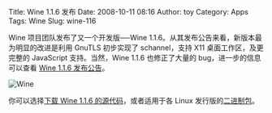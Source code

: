 Title: Wine 1.1.6 发布
Date: 2008-10-11 08:16
Author: toy
Category: Apps
Tags: Wine
Slug: wine-116

Wine 项目团队发布了又一个开发版──Wine
1.1.6。从其发布公告来看，新版本最为明显的改进是利用 GnuTLS 初步实现了
schannel，支持 X11 桌面工作区，及更完整的 JavaScript 支持。当然，Wine
1.1.6 也修正了大量的 bug，进一步的信息可以查看 [Wine 1.1.6
发布公告](http://winehq.org/?announce=1.1.6)。

![Wine](http://i.linuxtoy.org/i/2007/04/winehq.png)

你可以选择[下载 Wine 1.1.6
的源代码](http://ibiblio.org/pub/linux/system/emulators/wine/wine-1.1.6.tar.bz2)，或者适用于各
Linux 发行版的[二进制包](http://www.winehq.org/site/download)。
